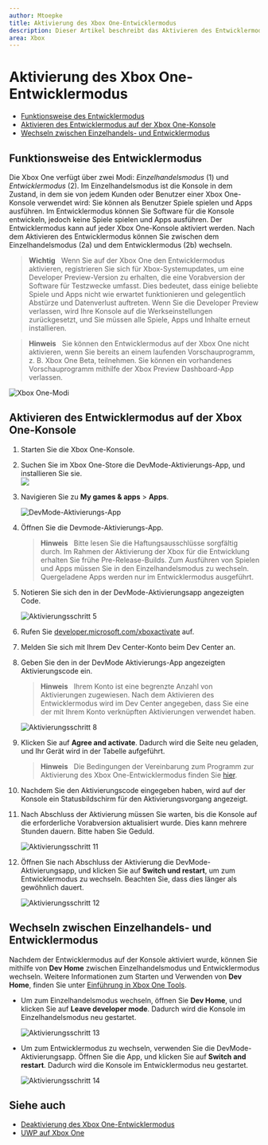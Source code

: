 ```yaml
---
author: Mtoepke
title: Aktivierung des Xbox One-Entwicklermodus
description: Dieser Artikel beschreibt das Aktivieren des Entwicklermodus, sodass Sie zwischen Einzelhandelsmodus und Entwicklermodus wechseln können.
area: Xbox
---
```


# Aktivierung des Xbox One-Entwicklermodus

* [Funktionsweise des Entwicklermodus](#how-developer-mode-works)
* [Aktivieren des Entwicklermodus auf der Xbox One-Konsole](#activate-developer-mode-on-your-retail-xbox-one-console)  
* [Wechseln zwischen Einzelhandels- und Entwicklermodus](#switch-between-retail-and-developer-mode)

## Funktionsweise des Entwicklermodus
Die Xbox One verfügt über zwei Modi: *Einzelhandelsmodus* (1) und *Entwicklermodus* (2). Im Einzelhandelsmodus ist die Konsole in dem Zustand, in dem sie von jedem Kunden oder Benutzer einer Xbox One-Konsole verwendet wird: Sie können als Benutzer Spiele spielen und Apps ausführen. Im Entwicklermodus können Sie Software für die Konsole entwickeln, jedoch keine Spiele spielen und Apps ausführen.
Der Entwicklermodus kann auf jeder Xbox One-Konsole aktiviert werden. Nach dem Aktivieren des Entwicklermodus können Sie zwischen dem Einzelhandelsmodus (2a) und dem Entwicklermodus (2b) wechseln.

> **Wichtig**
            &nbsp;&nbsp;Wenn Sie auf der Xbox One den Entwicklermodus aktivieren, registrieren Sie sich für Xbox-Systemupdates, um eine Developer Preview-Version zu erhalten, die eine Vorabversion der Software für Testzwecke umfasst. Dies bedeutet, dass einige beliebte Spiele und Apps nicht wie erwartet funktionieren und gelegentlich Abstürze und Datenverlust auftreten. Wenn Sie die Developer Preview verlassen, wird Ihre Konsole auf die Werkseinstellungen zurückgesetzt, und Sie müssen alle Spiele, Apps und Inhalte erneut installieren. 

> **Hinweis**
            &nbsp;&nbsp;Sie können den Entwicklermodus auf der Xbox One nicht aktivieren, wenn Sie bereits an einem laufenden Vorschauprogramm, z. B. Xbox One Beta, teilnehmen. Sie können ein vorhandenes Vorschauprogramm mithilfe der Xbox Preview Dashboard-App verlassen. 

![Xbox One-Modi](images/dev-mode-flow.png)

## Aktivieren des Entwicklermodus auf der Xbox One-Konsole

1.  Starten Sie die Xbox One-Konsole.

2.  Suchen Sie im Xbox One-Store die DevMode-Aktivierungs-App, und installieren Sie sie.  
    ![](images/activation-store-search.png)

3.  Navigieren Sie zu **My games & apps** > **Apps**.

    ![DevMode-Aktivierungs-App](images/activation-step-3.png)
4. Öffnen Sie die Devmode-Aktivierungs-App.    
    
    > **Hinweis**
            &nbsp;&nbsp;Bitte lesen Sie die Haftungsausschlüsse sorgfältig durch. Im Rahmen der Aktivierung der Xbox für die Entwicklung erhalten Sie frühe Pre-Release-Builds. Zum Ausführen von Spielen und Apps müssen Sie in den Einzelhandelsmodus zu wechseln. Quergeladene Apps werden nur im Entwicklermodus ausgeführt.

5.  Notieren Sie sich den in der DevMode-Aktivierungsapp angezeigten Code.  

    ![Aktivierungsschritt 5](images/activation-step-5.png)  
    
6.  Rufen Sie [developer.microsoft.com/xboxactivate](https://developer.microsoft.com/xboxactivate) auf.
7.  Melden Sie sich mit Ihrem Dev Center-Konto beim Dev Center an.  
8.  Geben Sie den in der DevMode Aktivierungs-App angezeigten Aktivierungscode ein.   
   
     > **Hinweis**
            &nbsp;&nbsp;Ihrem Konto ist eine begrenzte Anzahl von Aktivierungen zugewiesen. Nach dem Aktivieren des Entwicklermodus wird im Dev Center angegeben, dass Sie eine der mit Ihrem Konto verknüpften Aktivierungen verwendet haben. 
    
    ![Aktivierungsschritt 8](images/activation-step-8.png)    
    
9.  Klicken Sie auf **Agree and activate**. Dadurch wird die Seite neu geladen, und Ihr Gerät wird in der Tabelle aufgeführt.
    
    > **Hinweis**
            &nbsp;&nbsp;Die Bedingungen der Vereinbarung zum Programm zur Aktivierung des Xbox One-Entwicklermodus finden Sie [hier](http://go.microsoft.com/fwlink/?LinkId=760399).

10. Nachdem Sie den Aktivierungscode eingegeben haben, wird auf der Konsole ein Statusbildschirm für den Aktivierungsvorgang angezeigt.  
11. Nach Abschluss der Aktivierung müssen Sie warten, bis die Konsole auf die erforderliche Vorabversion aktualisiert wurde. Dies kann mehrere Stunden dauern. Bitte haben Sie Geduld.  

    ![Aktivierungsschritt 11](images/activation-step-11.png)    
    
12. Öffnen Sie nach Abschluss der Aktivierung die DevMode-Aktivierungsapp, und klicken Sie auf **Switch und restart**, um zum Entwicklermodus zu wechseln. Beachten Sie, dass dies länger als gewöhnlich dauert.  

    ![Aktivierungsschritt 12](images/activation-step-12.png)   
    

    
## Wechseln zwischen Einzelhandels- und Entwicklermodus
Nachdem der Entwicklermodus auf der Konsole aktiviert wurde, können Sie mithilfe von **Dev Home** zwischen Einzelhandelsmodus und Entwicklermodus wechseln. Weitere Informationen zum Starten und Verwenden von **Dev Home**, finden Sie unter [Einführung in Xbox One Tools](introduction-to-xbox-tools.md).

* Um zum Einzelhandelsmodus wechseln, öffnen Sie **Dev Home**, und klicken Sie auf **Leave developer mode**. Dadurch wird die Konsole im Einzelhandelsmodus neu gestartet.    

  ![Aktivierungsschritt 13](images/activation-step-13.png)  
  
* Um zum Entwicklermodus zu wechseln, verwenden Sie die DevMode-Aktivierungsapp. Öffnen Sie die App, und klicken Sie auf **Switch and restart**. Dadurch wird die Konsole im Entwicklermodus neu gestartet.  

  ![Aktivierungsschritt 14](images/activation-step-12.png)  

## Siehe auch
- [Deaktivierung des Xbox One-Entwicklermodus](devkit-deactivation.md)
- [UWP auf Xbox One](index.md)


<!--HONumber=May16_HO2-->


